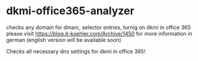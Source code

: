 # dkmi-office365-analyzer
checks any domain for dmarc, selector entries, turnig on dkmi in office 365
please visit https://blog.it-koehler.com/Archive/1450 for more information in german (english version will be available soon) 

Checks all necessary dns settings for dkmi in office 365!
